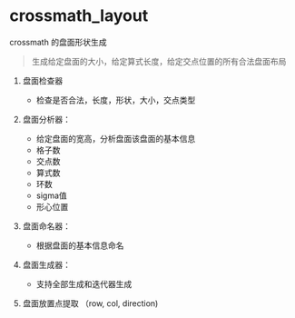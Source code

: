 # crossmath_layout
crossmath 的盘面形状生成

> 生成给定盘面的大小，给定算式长度，给定交点位置的所有合法盘面布局

1. 盘面检查器
    - 检查是否合法，长度，形状，大小，交点类型
2. 盘面分析器： 
    - 给定盘面的宽高，分析盘面该盘面的基本信息
    - 格子数
    - 交点数
    - 算式数
    - 环数
    - sigma值
    - 形心位置

3. 盘面命名器：
    - 根据盘面的基本信息命名

4. 盘面生成器：
    - 支持全部生成和迭代器生成

5. 盘面放置点提取
    （row, col, direction)